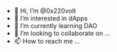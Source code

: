 - 👋 Hi, I’m @0x220volt  
- 👀 I’m interested in dApps 
- 🌱 I’m currently learning DAO 
- 💞️ I’m looking to collaborate on ...
- 📫 How to reach me ... 
 
<!---
0x220volt/0x220volt is a ✨ special ✨ repository because its `README.md` (this file) appears on your GitHub profile.
You can click the Preview link to take a look at your changes.
--->
